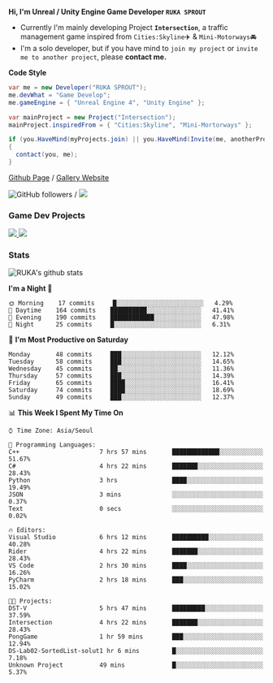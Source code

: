 **Hi, I'm Unreal / Unity Engine Game Developer `RUKA SPROUT`**

- Currently I'm mainly developing Project **`Intersection`**, a traffic management game inspired from `Cities:Skyline`✈️ & `Mini-Motorways`🚘
- I'm a solo developer, but if you have mind to `join my project` or `invite me to another project`, please **contact me.**

**Code Style**

```csharp
var me = new Developer("RUKA SPROUT");
me.devWhat = "Game Develop";
me.gameEngine = { "Unreal Engine 4", "Unity Engine" };
```

```csharp
var mainProject = new Project("Intersection");
mainProject.inspiredFrom = { "Cities:Skyline", "Mini-Mortorways" };

if (you.HaveMind(myProjects.join) || you.HaveMind(Invite(me, anotherProject)))
{
  contact(you, me);
}
```

[Github Page](https://lutca1320.github.io/) / [Gallery Website](https://rukasp.xyz/)

![GitHub followers](https://img.shields.io/github/followers/lutca1320?label=Follow&style=social) / [![](https://img.shields.io/badge/Gmail-lutca1320%40gmail.com-blue)](mailto:lutca1320@gmail.com)

### Game Dev Projects

<a href="https://github.com/lutca1320/Intersection">
  <img src="https://github-readme-stats.vercel.app/api/pin/?username=lutca1320&repo=Intersection" />
</a>
<a href="https://github.com/lutca1320/Together">
  <img src="https://github-readme-stats.vercel.app/api/pin/?username=lutca1320&repo=Together" />
</a>


### Stats

![RUKA's github stats](https://github-readme-stats.vercel.app/api?username=lutca1320&show_icons=true&include_all_commits=true&count_private=true&hide=contribs,prs)

<!--START_SECTION:waka-->
**I'm a Night 🦉** 

```text
🌞 Morning    17 commits     █░░░░░░░░░░░░░░░░░░░░░░░░   4.29% 
🌆 Daytime    164 commits    ██████████░░░░░░░░░░░░░░░   41.41% 
🌃 Evening    190 commits    ████████████░░░░░░░░░░░░░   47.98% 
🌙 Night      25 commits     █░░░░░░░░░░░░░░░░░░░░░░░░   6.31%

```
📅 **I'm Most Productive on Saturday** 

```text
Monday       48 commits     ███░░░░░░░░░░░░░░░░░░░░░░   12.12% 
Tuesday      58 commits     ███░░░░░░░░░░░░░░░░░░░░░░   14.65% 
Wednesday    45 commits     ██░░░░░░░░░░░░░░░░░░░░░░░   11.36% 
Thursday     57 commits     ███░░░░░░░░░░░░░░░░░░░░░░   14.39% 
Friday       65 commits     ████░░░░░░░░░░░░░░░░░░░░░   16.41% 
Saturday     74 commits     ████░░░░░░░░░░░░░░░░░░░░░   18.69% 
Sunday       49 commits     ███░░░░░░░░░░░░░░░░░░░░░░   12.37%

```


📊 **This Week I Spent My Time On** 

```text
⌚︎ Time Zone: Asia/Seoul

💬 Programming Languages: 
C++                      7 hrs 57 mins       █████████████░░░░░░░░░░░░   51.67% 
C#                       4 hrs 22 mins       ███████░░░░░░░░░░░░░░░░░░   28.43% 
Python                   3 hrs               ████░░░░░░░░░░░░░░░░░░░░░   19.49% 
JSON                     3 mins              ░░░░░░░░░░░░░░░░░░░░░░░░░   0.37% 
Text                     0 secs              ░░░░░░░░░░░░░░░░░░░░░░░░░   0.02%

🔥 Editors: 
Visual Studio            6 hrs 12 mins       ██████████░░░░░░░░░░░░░░░   40.28% 
Rider                    4 hrs 22 mins       ███████░░░░░░░░░░░░░░░░░░   28.43% 
VS Code                  2 hrs 30 mins       ████░░░░░░░░░░░░░░░░░░░░░   16.26% 
PyCharm                  2 hrs 18 mins       ███░░░░░░░░░░░░░░░░░░░░░░   15.02%

🐱‍💻 Projects: 
DST-V                    5 hrs 47 mins       █████████░░░░░░░░░░░░░░░░   37.59% 
Intersection             4 hrs 22 mins       ███████░░░░░░░░░░░░░░░░░░   28.43% 
PongGame                 1 hr 59 mins        ███░░░░░░░░░░░░░░░░░░░░░░   12.94% 
DS-Lab02-SortedList-solut1 hr 6 mins         █░░░░░░░░░░░░░░░░░░░░░░░░   7.18% 
Unknown Project          49 mins             █░░░░░░░░░░░░░░░░░░░░░░░░   5.37%

```


<!--END_SECTION:waka-->
